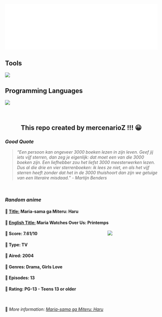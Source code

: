 
<img src="svg/nai.svg" />

<p>
  <h2>Tools</h2>
  <a href="https://skillicons.dev">
    <img src="https://skillicons.dev/icons?i=git,bash,vim,ubuntu,tensorflow,pytorch,docker,raspberrypi" />
  </a>

  <br />

  <h2>Programming Languages</h2>

  <a href="https://skillicons.dev">
    <img src="https://skillicons.dev/icons?i=python,c,cpp" />
  </a>
</p>

<br />

<h2 align="center">This repo created by mercenarioZ !!! 😀</h2>
<h3><i>Good Quote</i></h3>

<blockquote>
<i>
“Een persoon kan ongeveer 3000 boeken lezen in zijn leven. Geef jij iets vijf sterren, dan zeg je eigenlijk: dat moet een van die 3000 boeken zijn. Een liefhebber zou het liefst 3000 meesterwerken lezen. Dus al die drie en vier sterrenboeken: ik lees ze niet, en als het vijf sterren heeft zonder dat het in de 3000 thuishoort dan zijn we getuige van een literaire misdaad.” - Martijn Benders
</i>
</blockquote>

<br />

<h3><i>Random anime</i></h3>

<h4>
  <strong>🥭 <u>Title:</u></strong> Maria-sama ga Miteru: Haru
</h4>

<h4>🌿 <u>English Title:</u> Maria Watches Over Us: Printemps</h4>

<img align="right" width="165" src=https://cdn.myanimelist.net/images/anime/9/75208.jpg />

<h4>🌱 Score: 7.61/10</h4>

<h4>🌲 Type: TV</h4>

<h4>🌴 Aired: 2004</h4>

<h4>🌵 Genres: Drama, Girls Love</h4>

<h4>🥑 Episodes: 13</h4>

<h4>🍏 Rating: PG-13 - Teens 13 or older</h4>

<br />

🍂 *More information: [Maria-sama ga Miteru: Haru](https://myanimelist.net/anime/444/Maria-sama_ga_Miteru__Haru)*
    
